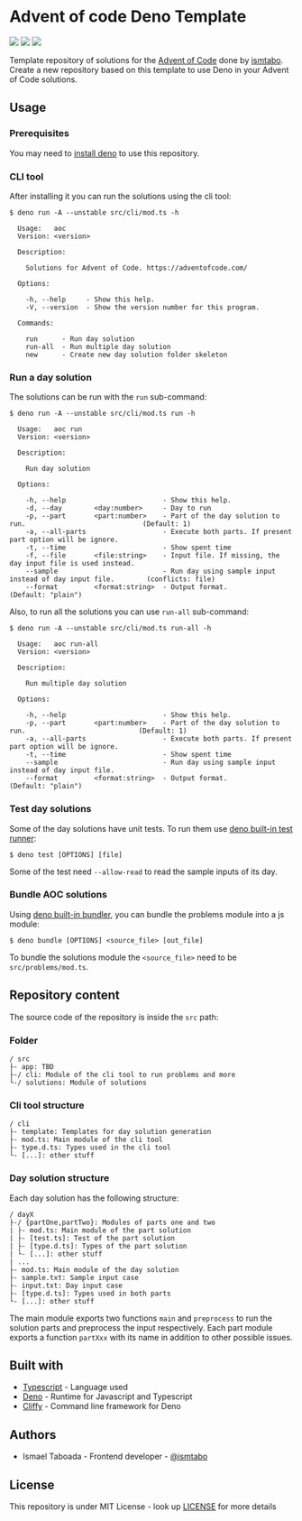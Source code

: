 # Advent of code Deno Template

![](https://img.shields.io/badge/day%20📅-1-blue)
![](https://img.shields.io/badge/stars%20⭐-2-yellow)
![](https://img.shields.io/badge/days%20completed-1-red)

Template repository of solutions for the [Advent of Code][4] done by [ismtabo][1].
Create a new repository based on this template to use Deno in your Advent of Code solutions.

## Usage

### Prerequisites

You may need to [install deno][3] to use this repository.

### CLI tool

After installing it you can run the solutions using the cli tool:

```
$ deno run -A --unstable src/cli/mod.ts -h

  Usage:   aoc
  Version: <version>

  Description:

    Solutions for Advent of Code. https://adventofcode.com/

  Options:

    -h, --help     - Show this help.
    -V, --version  - Show the version number for this program.

  Commands:

    run      - Run day solution
    run-all  - Run multiple day solution
    new      - Create new day solution folder skeleton

```

### Run a day solution

The solutions can be run with the `run` sub-command:

```
$ deno run -A --unstable src/cli/mod.ts run -h

  Usage:   aoc run
  Version: <version>

  Description:

    Run day solution

  Options:

    -h, --help                        - Show this help.
    -d, --day        <day:number>     - Day to run
    -p, --part       <part:number>    - Part of the day solution to run.                             (Default: 1)
    -a, --all-parts                   - Execute both parts. If present part option will be ignore.
    -t, --time                        - Show spent time
    -f, --file       <file:string>    - Input file. If missing, the day input file is used instead.
    --sample                          - Run day using sample input instead of day input file.        (conflicts: file)
    --format         <format:string>  - Output format.                                               (Default: "plain")

```

Also, to run all the solutions you can use `run-all` sub-command:

```
$ deno run -A --unstable src/cli/mod.ts run-all -h

  Usage:   aoc run-all
  Version: <version>

  Description:

    Run multiple day solution

  Options:

    -h, --help                        - Show this help.
    -p, --part       <part:number>    - Part of the day solution to run.                            (Default: 1)
    -a, --all-parts                   - Execute both parts. If present part option will be ignore.
    -t, --time                        - Show spent time
    --sample                          - Run day using sample input instead of day input file.
    --format         <format:string>  - Output format.                                              (Default: "plain")

```

### Test day solutions

Some of the day solutions have unit tests. To run them use [deno built-in test runner][5]:

```
$ deno test [OPTIONS] [file]

```

Some of the test need `--allow-read` to read the sample inputs of its day.

### Bundle AOC solutions

Using [deno built-in bundler][8], you can bundle the problems module into a js module:

```
$ deno bundle [OPTIONS] <source_file> [out_file]

```

To bundle the solutions module the `<source_file>` need to be `src/problems/mod.ts`.

## Repository content

The source code of the repository is inside the `src` path:

### Folder
```
/ src
├- app: TBD
├-/ cli: Module of the cli tool to run problems and more
└-/ solutions: Module of solutions
```

### Cli tool structure

```
/ cli
├- template: Templates for day solution generation
├- mod.ts: Main module of the cli tool
├- type.d.ts: Types used in the cli tool
└- [...]: other stuff
```
### Day solution structure

Each day solution has the following structure:

```
/ dayX
├-/ {partOne,partTwo}: Modules of parts one and two
| ├- mod.ts: Main module of the part solution
| ├- [test.ts]: Test of the part solution
| ├- [type.d.ts]: Types of the part solution
| └- [...]: other stuff
| ...
├- mod.ts: Main module of the day solution
├- sample.txt: Sample input case
├- input.txt: Day input case
├- [type.d.ts]: Types used in both parts
└- [...]: other stuff
```

The main module exports two functions `main` and `preprocess` to run the solution parts and preprocess the input respectively. Each part module exports a function `partXxx` with its name in addition to other possible issues.

## Built with

- [Typescript][6] - Language used
- [Deno][2] - Runtime for Javascript and Typescript
- [Cliffy][7] - Command line framework for Deno

## Authors

- Ismael Taboada - Frontend developer - [@ismtabo][1]

## License

This repository is under MIT License - look up [LICENSE](./LICENSE) for more details

[1]: https://github.com/
[2]: https://deno.land/
[3]: https://deno.land/#installation
[4]: https://adventofcode.com
[5]: https://deno.land/manual/testing
[6]: https://www.typescriptlang.org/
[7]: https://cliffy.io/
[8]: https://deno.land/manual@v1.6.0/tools/bundler
